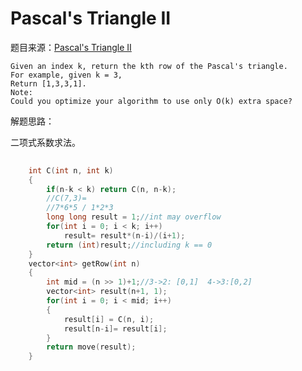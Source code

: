 # Pascal's Triangle II

题目来源：[Pascal's Triangle II](https://oj.leetcode.com/problems/pascals-triangle-ii/)

>

    Given an index k, return the kth row of the Pascal's triangle.
    For example, given k = 3,
    Return [1,3,3,1].
    Note:
    Could you optimize your algorithm to use only O(k) extra space?

解题思路：

二项式系数求法。

```cpp
	
	int C(int n, int k)
    {
        if(n-k < k) return C(n, n-k);
        //C(7,3)=
        //7*6*5 / 1*2*3
        long long result = 1;//int may overflow
        for(int i = 0; i < k; i++)
            result= result*(n-i)/(i+1);
        return (int)result;//including k == 0
    }
    vector<int> getRow(int n) 
    {
        int mid = (n >> 1)+1;//3->2: [0,1]  4->3:[0,2]
        vector<int> result(n+1, 1);
        for(int i = 0; i < mid; i++)
        {
            result[i] = C(n, i);
            result[n-i]= result[i];
        }
        return move(result);    
    }
```


